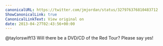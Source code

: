 ```yaml
---
canonicalURL: https://twitter.com/jmjordan/status/327976376810483712
ShowCanonicalLink: true
CanonicalLinkText: View original on
date: 2013-04-27T02:43:56+00:00
---
```

@taylorswift13 Will there be a DVD/CD of the Red Tour? Please say yes!